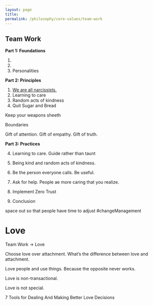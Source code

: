 ```yaml
---
layout: page
title: 
permalink: /philosophy/core-values/team-work
---
```


## Team Work

**Part 1: Foundations**

1.
2.
3. Personalities

**Part 2: Principles**

1. [We are all narcissists.](/narcissism)
4. Learning to care
5. Random acts of kindness
6. Quit Sugar and Bread

Keep your weapons sheeth

Boundaries

Gift of attention.
Gift of empathy.
Gift of truth.

**Part 3: Practices**

4. Learning to care. Guide rather than taunt
5. Being kind and random acts of kindness.
9. Be the person everyone calls. Be useful.
10. Ask for help. People ae more caring that you realize.
11. Implement Zero Trust

10. Conclusion

space out so that people have time to adjust #changeManagement

# Love

Team Work -> Love

Choose love over attachment. What’s the difference between love and attachment.

Love people and use things. Because the opposite never works.

Love is non-transactional.

Love is not special.

7 Tools for Dealing And Making Better Love Decisions
